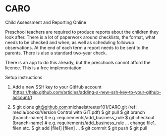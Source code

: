 # CARO
Child Assessment and Reporting Online

Preschool teachers are required to produce reports about the children they look after. There is a lot of paperwork around checklists, the format, what needs to be checked and when, as well as scheduling followup observations. At the end of each term a report needs to be sent to the parents. There is also a standard two-year check.

There is an app to do this already, but the preschools cannot afford the licence. This is a free implementation.

Setup instructions

1. Add a new SSH key to your GitHub account (https://help.github.com/articles/adding-a-new-ssh-key-to-your-github-account/)

2. $ git clone git@github.com:michaelstreeter101/CARO.git (ref: media/books/Version Control with GIT.pdf)
   $ git pull
   $ git branch [branch-name] # e.g. requirements/add_business_rule
   $ git checkout [branch-name] # e.g. requirements/add_business_rule
   ... change file1, filen etc.
   $ git add [file1] [filen] ...
   $ git commit
   $ git push
   $ git pull